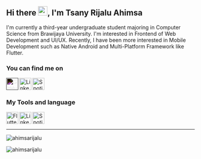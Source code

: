 ## Hi there <img src="https://media.giphy.com/media/hvRJCLFzcasrR4ia7z/giphy.gif" width="25px">, I'm Tsany Rijalu Ahimsa
I'm currently a third-year undergraduate student majoring in Computer Science from Brawijaya University. I'm interested in Frontend of Web Development and UI/UX. Recently, I have been more interested in Mobile Development such as Native Android and Multi-Platform Framework like Flutter.

### You can find me on
<p align="left">
  <a href="https://github.com/ahimsarijalu">
    <img align="left" alt="GitHub" height="32" width="32" style="filter: invert(1);"src="https://raw.githubusercontent.com/peterthehan/peterthehan/master/assets/github.svg">
  </a>
  <a href="https://www.linkedin.com/in/ahimsarijalu">
    <img align="left" alt="LinkedIn" height="32" width="32" src="https://raw.githubusercontent.com/peterthehan/peterthehan/master/assets/linkedin.svg">
  </a>
  <a href="https://open.spotify.com/user/mantapbre?si=d1479bb109b44b05">
    <img  alt="Spotify" height="32" width="32" src="https://raw.githubusercontent.com/peterthehan/peterthehan/master/assets/spotify.svg">
  </a>
<p/>

### My Tools and language
<p align="left">
  <a href="https://flutter.dev/">
    <img align="left" alt="Flutter" height="32" width="32" src="https://raw.githubusercontent.com/hussainweb/hussainweb/main/icons/flutter.png">
  </a>
  <a href="https://www.linkedin.com/in/ahimsarijalu">
    <img align="left" alt="LinkedIn" height="32" width="32" src="https://raw.githubusercontent.com/peterthehan/peterthehan/master/assets/linkedin.svg">
  </a>
  <a href="https://open.spotify.com/user/mantapbre?si=d1479bb109b44b05">
    <img  alt="Spotify" height="32" width="32" src="https://raw.githubusercontent.com/peterthehan/peterthehan/master/assets/spotify.svg">
  </a>
<p/>
<hr/>

<p><a align="left" > <img src="https://github-readme-stats.vercel.app/api?username=ahimsarijalu&show_icons=true&layout=compact&theme=gotham" alt="ahimsarijalu" /></p>
<p><a align="left" > <img src="https://github-readme-stats.vercel.app/api/top-langs/?username=ahimsarijalu&layout=compact&theme=gotham" alt="ahimsarijalu" /></p>
